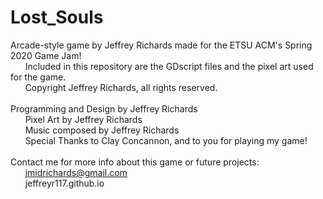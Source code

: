 # Lost_Souls
Arcade-style game by Jeffrey Richards made for the ETSU ACM's Spring 2020 Game Jam!<br>
&nbsp;&nbsp;&nbsp;&nbsp;&nbsp;&nbsp;Included in this repository are the GDscript files and the pixel art used for the game.<br>
&nbsp;&nbsp;&nbsp;&nbsp;&nbsp;&nbsp;Copyright Jeffrey Richards, all rights reserved.<br>
<br>
Programming and Design by Jeffrey Richards<br>
&nbsp;&nbsp;&nbsp;&nbsp;&nbsp;&nbsp;Pixel Art by Jeffrey Richards<br>
&nbsp;&nbsp;&nbsp;&nbsp;&nbsp;&nbsp;Music composed by Jeffrey Richards<br>
&nbsp;&nbsp;&nbsp;&nbsp;&nbsp;&nbsp;Special Thanks to Clay Concannon, and to you for playing my game!<br>
<br>
Contact me for more info about this game or future projects:<br>
&nbsp;&nbsp;&nbsp;&nbsp;&nbsp;&nbsp;jmidrichards@gmail.com<br>
&nbsp;&nbsp;&nbsp;&nbsp;&nbsp;&nbsp;jeffreyr117.github.io
